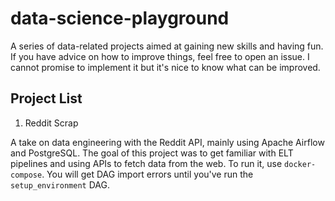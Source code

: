 # data-science-playground
A series of data-related projects aimed at gaining new skills and having fun. If you have advice on how to improve things, feel free to open an issue. I cannot promise to implement it but it's nice to know what can be improved. 

## Project List

1. Reddit Scrap

A take on data engineering with the Reddit API, mainly using Apache Airflow and PostgreSQL. The goal of this project was to get familiar with ELT pipelines and using APIs to fetch data from the web.
To run it, use `docker-compose`. You will get DAG import errors until you've run the `setup_environment` DAG.
